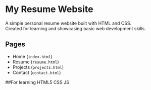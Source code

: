 # My Resume Website

A simple personal resume website built with HTML and CSS.  
Created for learning and showcasing basic web development skills.

## Pages
- Home (`index.html`)
- Resume (`resume.html`)
- Projects (`projects.html`)
- Contact (`contact.html`)

##For
learning HTML5 CSS JS

